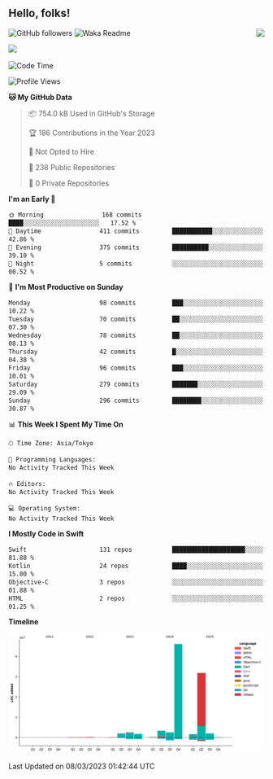 ## Hello, folks! 

<p>
<img align="right" src="https://media.giphy.com/media/26ufdb3cYKwbRtYVW/giphy.gif" style="max-width:100%;" height="150px">
 
![GitHub followers](https://img.shields.io/github/followers/YamamotoDesu?label=Follow&style=social)
![Waka Readme](https://github.com/YamamotoDesu/YamamotoDesu/workflows/Waka%20Readme/badge.svg)

![](https://github-profile-summary-cards.vercel.app/api/cards/profile-details?username=YamamotoDesu&theme=vue)

<!--START_SECTION:waka-->
![Code Time](http://img.shields.io/badge/Code%20Time-207%20hrs%2025%20mins-blue)

![Profile Views](http://img.shields.io/badge/Profile%20Views-3-blue)

**🐱 My GitHub Data** 

> 📦 754.0 kB Used in GitHub's Storage 
 > 
> 🏆 186 Contributions in the Year 2023
 > 
> 🚫 Not Opted to Hire
 > 
> 📜 238 Public Repositories 
 > 
> 🔑 0 Private Repositories 
 > 
**I'm an Early 🐤** 

```text
🌞 Morning                168 commits         ████░░░░░░░░░░░░░░░░░░░░░   17.52 % 
🌆 Daytime                411 commits         ███████████░░░░░░░░░░░░░░   42.86 % 
🌃 Evening                375 commits         ██████████░░░░░░░░░░░░░░░   39.10 % 
🌙 Night                  5 commits           ░░░░░░░░░░░░░░░░░░░░░░░░░   00.52 % 
```
📅 **I'm Most Productive on Sunday** 

```text
Monday                   98 commits          ███░░░░░░░░░░░░░░░░░░░░░░   10.22 % 
Tuesday                  70 commits          ██░░░░░░░░░░░░░░░░░░░░░░░   07.30 % 
Wednesday                78 commits          ██░░░░░░░░░░░░░░░░░░░░░░░   08.13 % 
Thursday                 42 commits          █░░░░░░░░░░░░░░░░░░░░░░░░   04.38 % 
Friday                   96 commits          ███░░░░░░░░░░░░░░░░░░░░░░   10.01 % 
Saturday                 279 commits         ███████░░░░░░░░░░░░░░░░░░   29.09 % 
Sunday                   296 commits         ████████░░░░░░░░░░░░░░░░░   30.87 % 
```


📊 **This Week I Spent My Time On** 

```text
🕑︎ Time Zone: Asia/Tokyo

💬 Programming Languages: 
No Activity Tracked This Week

🔥 Editors: 
No Activity Tracked This Week

💻 Operating System: 
No Activity Tracked This Week
```

**I Mostly Code in Swift** 

```text
Swift                    131 repos           ████████████████████░░░░░   81.88 % 
Kotlin                   24 repos            ████░░░░░░░░░░░░░░░░░░░░░   15.00 % 
Objective-C              3 repos             ░░░░░░░░░░░░░░░░░░░░░░░░░   01.88 % 
HTML                     2 repos             ░░░░░░░░░░░░░░░░░░░░░░░░░   01.25 % 
```



**Timeline**

![Lines of Code chart](https://raw.githubusercontent.com/YamamotoDesu/YamamotoDesu/main/assets/bar_graph.png)


 Last Updated on 08/03/2023 01:42:44 UTC
<!--END_SECTION:waka-->



